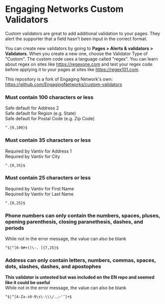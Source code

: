# Engaging Networks Custom Validators
Custom validators are great to add additional validation to your pages. They alert the supporter that a field hasn't been input in the correct format. 

You can create new validators by going to **Pages > Alerts & validators > Validators**. When you create a new one, choose the Validator Type of "Custom". The custom code uses a language called "regex". You can learn about regex on sites like https://regexone.com and test your regex code before applying it to your pages at sites like https://regex101.com.

This repository is a fork of Engaging Network's own: https://github.com/EngagingNetworks/custom-validators

### Must contain 100 characters or less
Safe default for Address 2\
Safe default for Region (e.g. State)\
Safe default for Postal Code (e.g. Zip Code)
```regex
^.{0,100}$
```

### Must contain 35 characters or less
Required by Vantiv for Address 1\
Required by Vantiv for City
```regex
^.{0,35}$
```

### Must contain 25 characters or less
Required by Vantiv for First Name\
Required by Vantiv for Last Name
```regex
^.{0,25}$
```

### Phone numbers can only contain the numbers, spaces, pluses, opening parenthesis, closing paranethesis, dashes, and periods
While not in the error message, the value can also be blank
```regex
^$|^[0-9#+()\-. ]{7,25}$
```

### Address can only contain letters, numbers, commas, spaces, dots, slashes, dashes, and apostophes
**This validator is untested but was included on the EN repo and seemed like it could be useful**\
While not in the error message, the value can also be blank
```regex
^$|^[A-Za-z0-9\s\-\\\/.,—'’]+$
```
